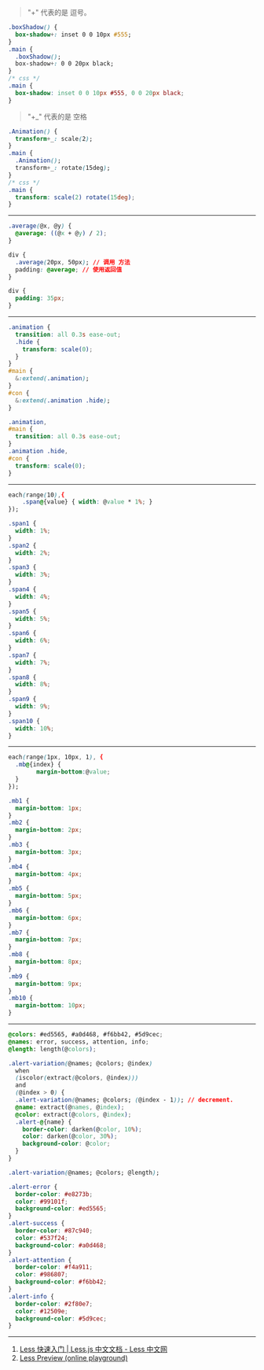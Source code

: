 > "+" 代表的是 逗号。

```css
.boxShadow() {
  box-shadow+: inset 0 0 10px #555;
}
.main {
  .boxShadow();
  box-shadow+: 0 0 20px black;
}
/* css */
.main {
  box-shadow: inset 0 0 10px #555, 0 0 20px black;
}
```

> "+\_" 代表的是 空格

```css
.Animation() {
  transform+_: scale(2);
}
.main {
  .Animation();
  transform+_: rotate(15deg);
}
/* css */
.main {
  transform: scale(2) rotate(15deg);
}
```

---

```css
.average(@x, @y) {
  @average: ((@x + @y) / 2);
}

div {
  .average(20px, 50px); // 调用 方法
  padding: @average; // 使用返回值
}
```

```css
div {
  padding: 35px;
}
```

---

```css
.animation {
  transition: all 0.3s ease-out;
  .hide {
    transform: scale(0);
  }
}
#main {
  &:extend(.animation);
}
#con {
  &:extend(.animation .hide);
}
```

```css
.animation,
#main {
  transition: all 0.3s ease-out;
}
.animation .hide,
#con {
  transform: scale(0);
}
```

---

```css
each(range(10),{
    .span@{value} { width: @value * 1%; }
});
```

```css
.span1 {
  width: 1%;
}
.span2 {
  width: 2%;
}
.span3 {
  width: 3%;
}
.span4 {
  width: 4%;
}
.span5 {
  width: 5%;
}
.span6 {
  width: 6%;
}
.span7 {
  width: 7%;
}
.span8 {
  width: 8%;
}
.span9 {
  width: 9%;
}
.span10 {
  width: 10%;
}
```

---

```css
each(range(1px, 10px, 1), {
  .mb@{index} {
		margin-bottom:@value;
  }
});
```

```css
.mb1 {
  margin-bottom: 1px;
}
.mb2 {
  margin-bottom: 2px;
}
.mb3 {
  margin-bottom: 3px;
}
.mb4 {
  margin-bottom: 4px;
}
.mb5 {
  margin-bottom: 5px;
}
.mb6 {
  margin-bottom: 6px;
}
.mb7 {
  margin-bottom: 7px;
}
.mb8 {
  margin-bottom: 8px;
}
.mb9 {
  margin-bottom: 9px;
}
.mb10 {
  margin-bottom: 10px;
}
```

---

```css
@colors: #ed5565, #a0d468, #f6bb42, #5d9cec;
@names: error, success, attention, info;
@length: length(@colors);

.alert-variation(@names; @colors; @index)
  when
  (iscolor(extract(@colors, @index)))
  and
  (@index > 0) {
  .alert-variation(@names; @colors; (@index - 1)); // decrement.
  @name: extract(@names, @index);
  @color: extract(@colors, @index);
  .alert-@{name} {
    border-color: darken(@color, 10%);
    color: darken(@color, 30%);
    background-color: @color;
  }
}

.alert-variation(@names; @colors; @length);
```

```css
.alert-error {
  border-color: #e8273b;
  color: #99101f;
  background-color: #ed5565;
}
.alert-success {
  border-color: #87c940;
  color: #537f24;
  background-color: #a0d468;
}
.alert-attention {
  border-color: #f4a911;
  color: #986807;
  background-color: #f6bb42;
}
.alert-info {
  border-color: #2f80e7;
  color: #12509e;
  background-color: #5d9cec;
}
```

---

1. [Less 快速入门 | Less.js 中文文档 - Less 中文网](https://less.bootcss.com/)
2. [Less Preview (online playground)](https://lesscss.org/less-preview/#eyJjb2RlIjoiZWFjaChyYW5nZSgxcHgsIDEwcHgsIDEpLCB7XG4gIC5tYkB7aW5kZXh9IHtcblx0XHRtYXJnaW4tYm90dG9tOkB2YWx1ZTtcbiAgfVxufSk7IiwiYWN0aXZlVmVyc2lvbiI6IjQuMS4zIn0=)
